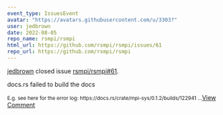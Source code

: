 ```yaml
---
event_type: IssuesEvent
avatar: "https://avatars.githubusercontent.com/u/3303?"
user: jedbrown
date: 2022-08-05
repo_name: rsmpi/rsmpi
html_url: https://github.com/rsmpi/rsmpi/issues/61
repo_url: https://github.com/rsmpi/rsmpi
---
```


<a href='https://github.com/jedbrown' target='_blank'>jedbrown</a> closed issue <a href='https://github.com/rsmpi/rsmpi/issues/61' target='_blank'>rsmpi/rsmpi#61</a>.

<p>docs.rs failed to build the docs</p><small>E.g. see here for the error log: https://docs.rs/crate/mpi-sys/0.1.2/builds/122941...</small><a href='https://github.com/rsmpi/rsmpi/issues/61' target='_blank'>View Comment</a>